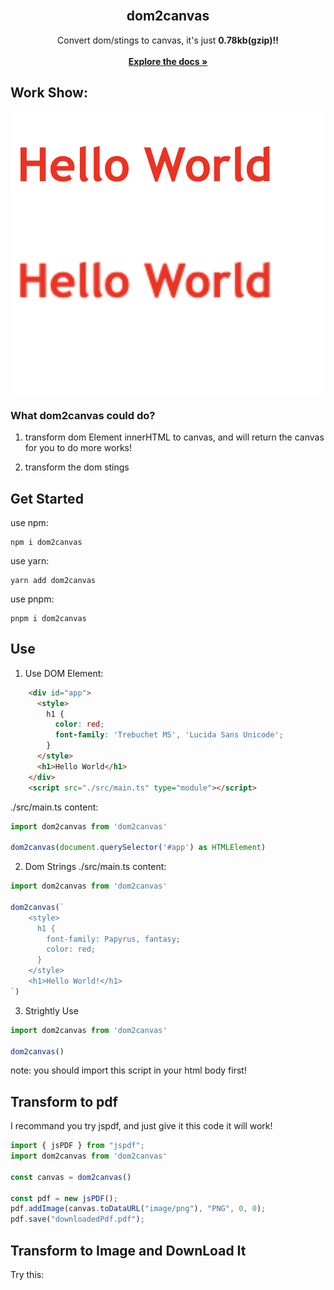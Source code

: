 <br />
<div align="center">
  <h2 align="center">dom2canvas</h2>
  <p align="center">
    Convert dom/stings to canvas, it's just <strong>0.78kb(gzip)!!</strong>
    <br />
    <br />
    <a href="https://dom2canvas2pdf.vercel.app/"><strong>Explore the docs »</strong></a>
    <br />
  </p>
</div>

## Work Show: 

![dom2canvas](./public/result.png)

### What dom2canvas could do?
1. transform dom Element innerHTML to canvas, and will return the canvas for you to do more works!

2. transform the dom stings


## Get Started
use npm: 
```
npm i dom2canvas
```

use yarn: 
```
yarn add dom2canvas
```

use pnpm: 
```
pnpm i dom2canvas
```


## Use
1. Use DOM Element: 

```html
    <div id="app">
      <style>
        h1 {
          color: red;
          font-family: 'Trebuchet MS', 'Lucida Sans Unicode';
        }
      </style>
      <h1>Hello World</h1>
    </div>
    <script src="./src/main.ts" type="module"></script>
```
./src/main.ts content: 
```ts
import dom2canvas from 'dom2canvas'

dom2canvas(document.querySelector('#app') as HTMLElement)
```

2. Dom Strings
./src/main.ts content: 
```ts
import dom2canvas from 'dom2canvas'

dom2canvas(`
    <style>
      h1 {
        font-family: Papyrus, fantasy;
        color: red;
      }
    </style>
    <h1>Hello World!</h1>
`)
```
3. Strightly Use
```ts
import dom2canvas from 'dom2canvas'

dom2canvas()
```

note: you should import this script in your html body first!


## Transform to pdf

I recommand you try jspdf, and just give it this code it will work!

```ts
import { jsPDF } from "jspdf";
import dom2canvas from 'dom2canvas'

const canvas = dom2canvas()

const pdf = new jsPDF();
pdf.addImage(canvas.toDataURL("image/png"), "PNG", 0, 0);
pdf.save("downloadedPdf.pdf");
```

## Transform to Image and DownLoad It

Try this: 
